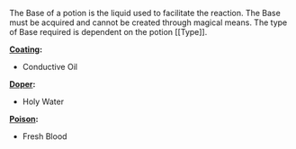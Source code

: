 The Base of a potion is the liquid used to facilitate the reaction. The Base must be acquired and cannot be created through magical means. The type of Base required is dependent on the potion [[Type]].

<u><b>Coating</u>:</b>
- Conductive Oil 

<b><u>Doper</u>:</b> 
- Holy Water

<b><u>Poison</u>:</b> 
- Fresh Blood 

